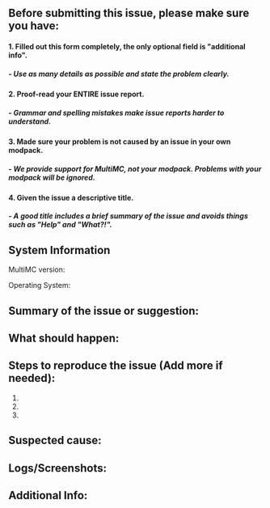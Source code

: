 Before submitting this issue, please make sure you have:
---
#### 1. Filled out this form completely, the only optional field is "additional info".
#####	- Use as many details as possible and state the problem clearly.
#### 2. Proof-read your ENTIRE issue report.
#####	- Grammar and spelling mistakes make issue reports harder to understand.
#### 3. Made sure your problem is not caused by an issue in your own modpack.
#####	- We provide support for MultiMC, not your modpack. Problems with your modpack will be ignored.
#### 4. Given the issue a descriptive title.
#####	- A good title includes a brief summary of the issue and avoids things such as "Help" and "What?!".

System Information
---
MultiMC version:

Operating System:

Summary of the issue or suggestion:
---

What should happen:
---

Steps to reproduce the issue (Add more if needed):
---
1.

2.

3.

Suspected cause:
---

Logs/Screenshots:
---


Additional Info:
---


